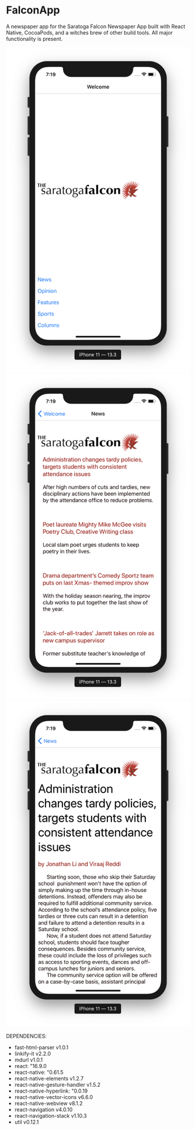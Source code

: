 # FalconApp

A newspaper app for the Saratoga Falcon Newspaper App built with React Native, CocoaPods, and a witches brew of other build tools. All major functionality is present. 

![Alt text](/screenshots/homescreen.png?raw=true?width=100 "Home Screen")
![Alt text](/screenshots/storylist.png?raw=true "Section Screen")
![Alt text](/screenshots/story.png?raw=true "Story Screen")

DEPENDENCIES: 
  - fast-html-parser v1.0.1
  - linkify-it v2.2.0
  - mdurl v1.0.1
  - react: "16.9.0
  - react-native: "0.61.5
  - react-native-elements v1.2.7
  - react-native-gesture-handler v1.5.2
  - react-native-hyperlink: "0.0.19
  - react-native-vector-icons v6.6.0
  - react-native-webview v8.1.2
  - react-navigation v4.0.10
  - react-navigation-stack v1.10.3
  - util v0.12.1
